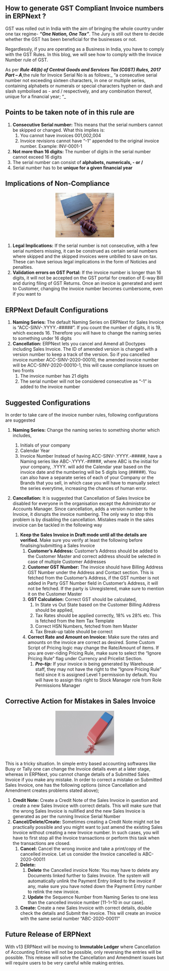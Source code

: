 ## How to generate GST Compliant Invoice numbers in ERPNext ?

GST was rolled out in India with the aim of bringing the whole country under one tax regime- **_“One Nation, One Tax”_**. The Jury is still out there to decide whether the GST has been beneficial for the businesses or not.

Regardlessly, if you are operating as a Business in India, you have to comply with the GST Rules. In this blog, we will see how to comply with the Invoice Number rule of GST.

As per **_Rule 46(b) of  Central Goods and Services Tax (CGST) Rules, 2017 Part – A_**,the rule for Invoice Serial No is as follows:_ “a consecutive serial number not exceeding sixteen characters, in one or multiple series, containing alphabets or numerals or special characters hyphen or dash and slash symbolised as - and / respectively, and any combination thereof, unique for a financial year; “_

## Points to be taken note of in this rule are

1. **Consecutive Serial number:** This means that the serial numbers cannot be skipped or changed. What this implies is:
    1.  You cannot have invoices 001,002,004
    1. Invoice revisions cannot have “-1” appended to the original invoice number. Example: INV-0001-1
1. **Not more than 16 digits:** The number of digits in the serial number cannot exceed 16 digits
1. The serial number can consist of **alphabets, numericals, - or  /**
1. Serial number has to be **unique for a given financial year**

## Implications of Non-Compliance

<p align="center">
    <img src="./hammer-620011_1920.jpg" width="186" height="141"/ > 

1. **Legal Implications:** If the serial number is not consecutive, with a few serial numbers missing, it can be construed as certain serial numbers where skipped and the skipped invoices were unbilled to save on tax. These can have serious legal implications in the form of Noticies and penalties.
1. **Validation errors on GST Portal:** If the invoice number is longer than 16 digits, it will not be accepted on the GST portal for creation of E-way Bill and during filing of GST Returns. Once an invoice is generated and sent to Customer, changing the invoice number becomes cumbersome, even if you want to

## ERPNext Default Configurations

1. **Naming Series:** The default Naming Series on ERPNext for Sales Invoice is “ACC-SINV-.YYYY.-#####”. If you count the number of digits, it is 19, which exceeds 16. Therefore you will have to change the naming series to something under 16 digits
1. **Cancellation:** ERPNext lets you cancel and Amend all Doctypes including Sales Invoice. The ID of amended version is changed with a version number to keep a track of the version. So if you cancelled invoice number ACC-SINV-2020-00010, the amended invoice number will be ACC-SINV-2020-00010-1, this will cause compliance issues on two fronts
    1. The invoice number has 21 digits
    1. The serial number will not be considered consecutive as “-1” is added to the invoice number

## Suggested Configurations
In order to take care of the invoice number rules, following configurations are suggested

1. **Naming Series:** Change the naming series to something shorter which includes, 
    1. Initials of your company
    1. Calendar Year
    1. Invoice Number
Instead of having ACC-SINV-.YYYY.-#####, have a Naming series like ABC-.YYYY.-#####, where ABC is the initial for your company, .YYYY. will add the Calendar year based on the invoice date and the numbering will be 5 digits long (#####). You can also have a separate series of each of your Company or the Brands that you sell, in which case you will have to manually select the series everytime, increasing the chances of human error.

1. **Cancellation:** It is suggested that Cancellation of Sales Invoice be disabled for everyone in the organisation except the Administrator or Accounts Manager. Since cancellation, adds a version number to the Invoice, it disrupts the invoice numbering. The only way to stop this problem is by disabling the cancellation. Mistakes made in the sales invoice can be tackled in the following way
    1. **Keep the Sales Invoice in Draft mode until all the details are verified.** Make sure you verify at least the following before finalising/submitting a Sales Invoice
        1. **Customer’s Address:** Customer’s Address should be added to the Customer Master and correct address should be selected in case of multiple Customer Addresses
        1. **Customer GST Number:** The invoice should have Billing Address GST Number under the Address and Contact section. This is fetched from the Customer’s Address, if the GST number is not added in Party GST Number field in Customer’s Address, it will not be fetched. If the party is Unregistered, make sure to mention it on the Customer Master
        1. **GST Calculation:** Correct GST should be calculated, 
            1. In State vs Out State based on the Customer Billing Address should be applied, 
            1. Tax Rates should be applied correctly, 18% vs 28% etc. This is fetched from the Item Tax Template
            1. Correct HSN Numbers, fetched from Item Master
            1. Tax Break-up table should be correct
        1. **Correct Rate and Amount on Invoice:** Make sure the rates and amounts on the invoice are correct as desired. Some Custom Script of Pricing logic may change the Rate/Amount of items. If you are over-riding Pricing Rule, make sure to select the “Ignore Pricing Rule” flag under Currency and Pricelist Section.
            1. **_Pro-tip:_** If your invoice is being generated by Warehouse staff, they may not have the right to the “Ignore Pricing Rule” field since it is assigned Level 1 permission by default. You will have to assign this right to Stock Manager role from Role Permissions Manager

## Corrective Action for Mistakes in Sales Invoice

<p align="center">
    <img src="./eraser-3822402_1920.jpg" width="186" height="141"/ > 

This is a tricky situation. In simple entry based accounting softwares like Busy or Tally one can change the Invoice details even at a later stage, whereas in ERPNext, you cannot change details of a Submitted Sales Invoice if you make any mistake. In order to correct a mistake on Submitted Sales Invoice, one has the following options (since Cancellation and Amendment creates problems stated above);
1. **Credit Note:** Create a Credit Note of the Sales Invoice in question and create a new Sales Invoice with correct details. This will make sure that the wrong Sales Invoice is nullified and the new Sales Invoice is generated as per the running Invoice Serial Number
1. **Cancel/Delete/Create:** Sometimes creating a Credit Note might not be practically possible and you might want to just amend the existing Sales Invoice without creating a new Invoice number. In such cases, you will have to first stop all the Invoice transactions or perform this task when the transactions are closed.
    1. **Cancel:** Cancel the wrong invoice and take a print/copy of the cancelled invoice. Let us consider the Invoice cancelled is ABC-2020-00011
    1. **Delete:** 
        1. **Delete** the Cancelled invoice
        Note: You may have to delete any Documents linked further to Sales Invoice. The system will automatically unlink the   Payment Entry linked to the invoice if any, make sure you have noted down the Payment Entry number to relink the new invoice.
        1. **Update** the Sequence Number from Naming Series to one less than the cancelled invoice number [11-1=10 in our case].
    1. **Create:** Create a new Sales Invoice with correct details, double check the details and Submit the invoice. This will create an invoice with the same serial number “ABC-2020-00011”

## Future Release of ERPNext

With v13 ERPNext will be moving to **Immutable Ledger** where Cancellation of Accounting Entries will not be possible, only reversing the entries will be possible. This release will solve the Cancellation and Amendment issues but will require users to be very careful while making entries.
